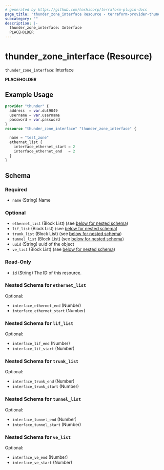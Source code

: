 ```yaml
---
# generated by https://github.com/hashicorp/terraform-plugin-docs
page_title: "thunder_zone_interface Resource - terraform-provider-thunder"
subcategory: ""
description: |-
  thunder_zone_interface: Interface
  PLACEHOLDER
---
```


# thunder_zone_interface (Resource)

`thunder_zone_interface`: Interface

__PLACEHOLDER__

## Example Usage

```terraform
provider "thunder" {
  address  = var.dut9049
  username = var.username
  password = var.password
}
resource "thunder_zone_interface" "thunder_zone_interface" {

  name = "test_zone"
  ethernet_list {
    interface_ethernet_start = 2
    interface_ethernet_end   = 2
  }
}
```

<!-- schema generated by tfplugindocs -->
## Schema

### Required

- `name` (String) Name

### Optional

- `ethernet_list` (Block List) (see [below for nested schema](#nestedblock--ethernet_list))
- `lif_list` (Block List) (see [below for nested schema](#nestedblock--lif_list))
- `trunk_list` (Block List) (see [below for nested schema](#nestedblock--trunk_list))
- `tunnel_list` (Block List) (see [below for nested schema](#nestedblock--tunnel_list))
- `uuid` (String) uuid of the object
- `ve_list` (Block List) (see [below for nested schema](#nestedblock--ve_list))

### Read-Only

- `id` (String) The ID of this resource.

<a id="nestedblock--ethernet_list"></a>
### Nested Schema for `ethernet_list`

Optional:

- `interface_ethernet_end` (Number)
- `interface_ethernet_start` (Number)


<a id="nestedblock--lif_list"></a>
### Nested Schema for `lif_list`

Optional:

- `interface_lif_end` (Number)
- `interface_lif_start` (Number)


<a id="nestedblock--trunk_list"></a>
### Nested Schema for `trunk_list`

Optional:

- `interface_trunk_end` (Number)
- `interface_trunk_start` (Number)


<a id="nestedblock--tunnel_list"></a>
### Nested Schema for `tunnel_list`

Optional:

- `interface_tunnel_end` (Number)
- `interface_tunnel_start` (Number)


<a id="nestedblock--ve_list"></a>
### Nested Schema for `ve_list`

Optional:

- `interface_ve_end` (Number)
- `interface_ve_start` (Number)


